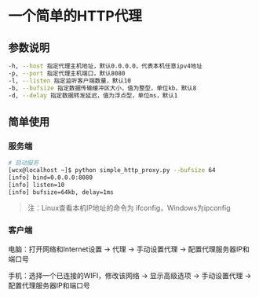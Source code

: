 # 一个简单的HTTP代理

## 参数说明

```sh
-h, --host 指定代理主机地址，默认0.0.0.0，代表本机任意ipv4地址
-p, --port 指定代理主机端口，默认8080
-l, --listen 指定监听客户端数量，默认10
-b, --bufsize 指定数据传输缓冲区大小，值为整型，单位kb，默认8
-d, --delay 指定数据转发延迟，值为浮点型，单位ms，默认1
```

## 简单使用

### 服务端

```sh
# 启动服务
[wcx@localhost ~]$ python simple_http_proxy.py --bufsize 64
[info] bind=0.0.0.0:8080
[info] listen=10
[info] bufsize=64kb, delay=1ms
```

> 注：Linux查看本机IP地址的命令为 ifconfig，Windows为ipconfig

### 客户端

电脑：打开网络和Internet设置 -> 代理 -> 手动设置代理 -> 配置代理服务器IP和端口号

手机：选择一个已连接的WIFI，修改该网络 -> 显示高级选项 -> 手动设置代理 -> 配置代理服务器IP和端口号

